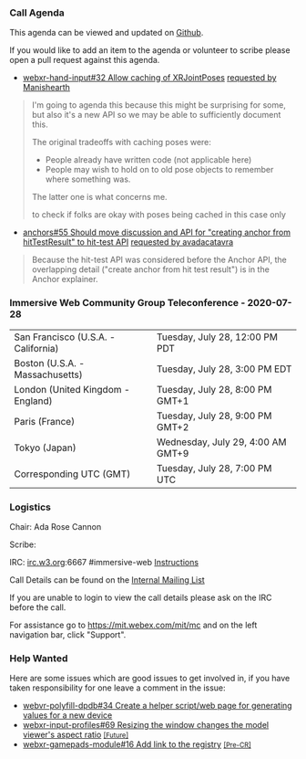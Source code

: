 ### Call Agenda

This agenda can be viewed and updated on [Github](https://github.com/immersive-web/administrivia/blob/master/meetings/cg/2020-07-28-Immersive_Web_Community_Group_Teleconference-agenda.md).

If you would like to add an item to the agenda or volunteer to scribe please open a pull request against this agenda.

* [webxr-hand-input#32 Allow caching of XRJointPoses](https://github.com/immersive-web/webxr-hand-input/pull/32) [requested by Manishearth](https://github.com/immersive-web/webxr-hand-input/pull/32#issuecomment-663743427)
> I'm going to agenda this because this might be surprising for some, but also it's a new API so we may be able to sufficiently document this.
>
>The original tradeoffs with caching poses were:
>
> - People already have written code (not applicable here)
> - People may wish to hold on to old pose objects to remember where something was.
>
>The latter one is what concerns me.
>
> to check if folks are okay with poses being cached in this case only

* [anchors#55 Should move discussion and API for "creating anchor from hitTestResult" to hit-test API](https://github.com/immersive-web/anchors/issues/55) [requested by avadacatavra](https://github.com/immersive-web/anchors/issues/55#issuecomment-661907248)
> Because the hit-test API was considered before the Anchor API, the overlapping detail ("create anchor from hit test result") is in the Anchor explainer.
 >

### Immersive Web Community Group Teleconference - 2020-07-28

<table>
<tr><td> San Francisco (U.S.A. - California) <td> Tuesday, July 28, 12:00 PM PDT
<tr><td> Boston (U.S.A. - Massachusetts) <td> Tuesday, July 28, 3:00 PM EDT
<tr><td> London (United Kingdom - England) <td> Tuesday, July 28, 8:00 PM GMT+1
<tr><td> Paris (France) <td> Tuesday, July 28, 9:00 PM GMT+2
<tr><td> Tokyo (Japan) <td> Wednesday, July 29, 4:00 AM GMT+9
<tr><td> Corresponding UTC (GMT) <td> Tuesday, July 28, 7:00 PM UTC
</table>

### Logistics

Chair: Ada Rose Cannon

Scribe:

IRC: [irc.w3.org](http://irc.w3.org/):6667 #immersive-web [Instructions](https://github.com/immersive-web/administrivia/blob/master/IRC.md)

Call Details can be found on the [Internal Mailing List](https://lists.w3.org/Archives/Member/internal-immersive-web/2019Feb/0002.html)

If you are unable to login to view the call details please ask on the IRC before the call.

For assistance go to https://mit.webex.com/mit/mc  and on the left navigation bar, click "Support".

### Help Wanted

Here are some issues which are good issues to get involved in, if you have taken responsibility for one leave a comment in the issue:

- [webvr-polyfill-dpdb#34 Create a helper script/web page for generating values for a new device](https://github.com/immersive-web/webvr-polyfill-dpdb/issues/34)
- [webxr-input-profiles#69 Resizing the window changes the model viewer's aspect ratio](https://github.com/immersive-web/webxr-input-profiles/issues/69) [<small>[Future]</small>](https://api.github.com/repos/immersive-web/webxr-input-profiles/milestones/4)
- [webxr-gamepads-module#16 Add link to the registry](https://github.com/immersive-web/webxr-gamepads-module/issues/16) [<small>[Pre-CR]</small>](https://api.github.com/repos/immersive-web/webxr-gamepads-module/milestones/1)


              
